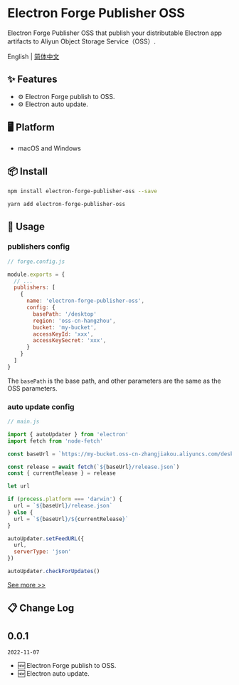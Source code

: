 # Electron Forge Publisher OSS

Electron Forge Publisher OSS that publish your distributable Electron app artifacts to Aliyun Object Storage Service（OSS）.

English | [简体中文](./README-zh_CN.md) 

## ✨ Features

- ⚙️ Electron Forge publish to OSS.
- ⚙️ Electron auto update.

## 🖥 Platform

- macOS and Windows

## 📦 Install

```bash
npm install electron-forge-publisher-oss --save
```

```bash
yarn add electron-forge-publisher-oss
```

## 🔨 Usage

### publishers config

```javascript
// forge.config.js

module.exports = {
  // ...
  publishers: [
    {
      name: 'electron-forge-publisher-oss',
      config: {
        basePath: '/desktop'
        region: 'oss-cn-hangzhou',
        bucket: 'my-bucket',
        accessKeyId: 'xxx',
        accessKeySecret: 'xxx',
      }
    }
  ]
}
```

The `basePath` is the base path, and other parameters are the same as the OSS parameters.

### auto update config

```javascript
// main.js

import { autoUpdater } from 'electron'
import fetch from 'node-fetch'

const baseUrl = `https://my-bucket.oss-cn-zhangjiakou.aliyuncs.com/desktop/${platform}`

const release = await fetch(`${baseUrl}/release.json`)
const { currentRelease } = release

let url

if (process.platform === 'darwin') {
  url = `${baseUrl}/release.json`
} else {
  url = `${baseUrl}/${currentRelease}`
}

autoUpdater.setFeedURL({
  url,
  serverType: 'json'
})

autoUpdater.checkForUpdates()
```

[See more >>](https://www.yuque.com/zouyong/blog/cr8gko)

## 📋 Change Log

## 0.0.1

`2022-11-07`
- 🆕 Electron Forge publish to OSS.
- 🆕 Electron auto update.

